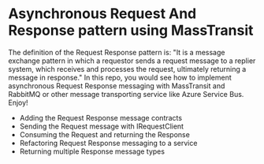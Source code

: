 # Asynchronous Request And Response pattern using MassTransit

The definition of the Request Response pattern is: "It is a message exchange pattern in which a requestor sends a request message to a replier system, which receives and processes the request, ultimately returning a message in response." 
In this repo, you would see how to implement asynchronous Request Response messaging with MassTransit and RabbitMQ or other message transporting service like Azure Service Bus. Enjoy!


- Adding the Request Response message contracts
- Sending the Request message with IRequestClient
- Consuming the Request and returning the Response
- Refactoring Request Response messaging to a service
- Returning multiple Response message types
